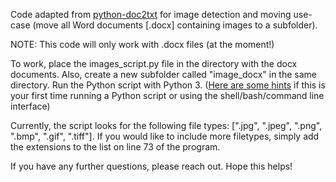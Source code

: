 Code adapted from [python-doc2txt](https://github.com/ankushshah89/python-docx2txt) for image detection and moving use-case (move all Word documents [.docx] containing images to a subfolder).

NOTE: This code will only work with .docx files (at the moment!)

To work, place the images_script.py file in the directory with the docx documents. Also, create a new subfolder called "image_docx" in the same directory. Run the Python script with Python 3. ([Here are some hints](https://www.pythoncentral.io/execute-python-script-file-shell/) if this is your first time running a Python script or using the shell/bash/command line interface)

Currently, the script looks for the following file types: [".jpg", ".jpeg", ".png", ".bmp", ".gif", ".tiff"]. If you would like to include more filetypes, simply add the extensions to the list on line 73 of the program.

If you have any further questions, please reach out. Hope this helps!
